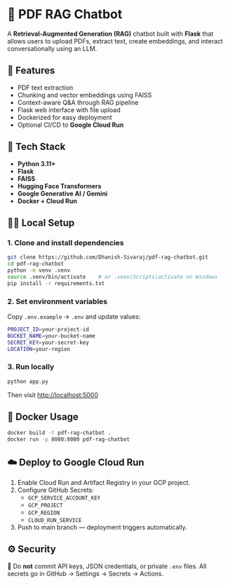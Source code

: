 # 🧠 PDF RAG Chatbot

A **Retrieval-Augmented Generation (RAG)** chatbot built with **Flask** that allows users to upload PDFs, extract text, create embeddings, and interact conversationally using an LLM.

## 🚀 Features
- PDF text extraction
- Chunking and vector embeddings using FAISS
- Context-aware Q&A through RAG pipeline
- Flask web interface with file upload
- Dockerized for easy deployment
- Optional CI/CD to **Google Cloud Run**

## 🧰 Tech Stack
- **Python 3.11+**
- **Flask**
- **FAISS**
- **Hugging Face Transformers**
- **Google Generative AI / Gemini**
- **Docker + Cloud Run**

## 🧑‍💻 Local Setup

### 1. Clone and install dependencies
```bash
git clone https://github.com/Dhanish-Sivaraj/pdf-rag-chatbot.git
cd pdf-rag-chatbot
python -m venv .venv
source .venv/bin/activate    # or .venv\Scripts\activate on Windows
pip install -r requirements.txt
```

### 2. Set environment variables
Copy `.env.example` → `.env` and update values:
```bash
PROJECT_ID=your-project-id
BUCKET_NAME=your-bucket-name
SECRET_KEY=your-secret-key
LOCATION=your-region
```

### 3. Run locally
```bash
python app.py
```
Then visit [http://localhost:5000](http://localhost:5000)

## 🐳 Docker Usage
```bash
docker build -t pdf-rag-chatbot .
docker run -p 8080:8080 pdf-rag-chatbot
```

## ☁️ Deploy to Google Cloud Run
1. Enable Cloud Run and Artifact Registry in your GCP project.
2. Configure GitHub Secrets:
   - `GCP_SERVICE_ACCOUNT_KEY`
   - `GCP_PROJECT`
   - `GCP_REGION`
   - `CLOUD_RUN_SERVICE`
3. Push to main branch — deployment triggers automatically.

## ⚙️ Security
🚫 Do **not** commit API keys, JSON credentials, or private `.env` files.
All secrets go in GitHub → Settings → Secrets → Actions.
